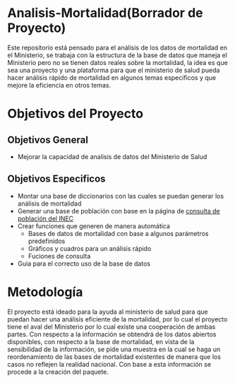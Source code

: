 # Analisis-Mortalidad(Borrador de Proyecto)
Este repositorio está pensado para el análisis de los datos de mortalidad en el Ministerio, se trabaja con la estructura de la base de datos que maneja el Ministerio pero no se tienen datos reales sobre la mortalidad, la idea es que sea una proyecto y una plataforma para que el ministerio de salud pueda hacer análisis rápido de mortalidad en algunos temas especificos y que mejore la eficiencia en otros temas. 

# Objetivos del Proyecto
## Objetivos General 
 * Mejorar la capacidad de analisis de datos del Ministerio de Salud
## Objetivos Especificos
  * Montar una base de diccionarios con las cuales se puedan generar los análisis de mortalidad 
  * Generar una base de población con base en la página de [consulta de población del INEC]( http://www.inec.go.cr/proyeccionpoblacion)
  * Crear funciones que generen de manera automática
    * Bases de datos de mortalidad con base a algunos parámetros predefinidos
    * Gráficos y cuadros para un análisis rápido  
    * Fuciones de consulta
  * Guia para el correcto uso de la base de datos 
  

# Metodología

El proyecto está ideado para la ayuda al ministerio de salud para que puedan hacer una análisis eficiente de la mortalidad, por lo cual el proyecto tiene el aval del Ministerio por lo cual existe una cooperación de ambas partes. Con respecto a la información se obtendrá de los datos abiertos disponibles, con respecto a la base de mortalidad, en vista de la sensibilidad de la información, se pide una muestra en la cual se haga un reordenamiento de las bases de mortalidad existentes de manera que los casos no reflejen la realidad nacional. Con base a esta información se procede a la creación del paquete.

